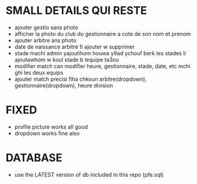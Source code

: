# SMALL DETAILS QUI RESTE 
- ajouter gestio sans photo
- afficher la photo du club du gestionnaire a cote de son nom et prenom 
- ajouter arbitre ans photo
- date de naissance arbitre fi ajouter w supprimer
- stade machi admin yajoutihom houwa y9ad ychouf berk les stades li ajoutawhom w koul stade b lequipe ta3ou
- modifier match can modifier heure, gestionnaire, stade, date, etc mchi ghi les deux equips 
- ajouter match precisi fiha chkoun arbitre(dropdown), gestionnaire(dropdown), heure division
# FIXED 
- profile picture works all good
- dropdown works fine also
# DATABASE
- use the LATEST version of db included in this repo (pfe.sql)
